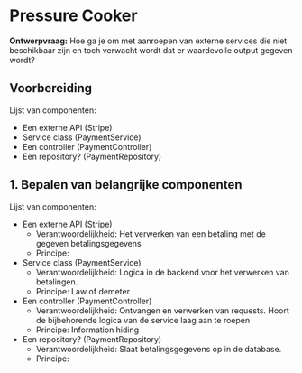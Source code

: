 # Pressure Cooker
**Ontwerpvraag:** Hoe ga je om met aanroepen van externe services die niet beschikbaar zijn en toch verwacht wordt dat er waardevolle output gegeven wordt?

## Voorbereiding
Lijst van componenten:
- Een externe API (Stripe)
- Service class (PaymentService)
- Een controller (PaymentController)
- Een repository? (PaymentRepository)

## 1. Bepalen van belangrijke componenten
Lijst van componenten:
- Een externe API (Stripe)
    - Verantwoordelijkheid: Het verwerken van een betaling met de gegeven betalingsgegevens
    - Principe:
- Service class (PaymentService)
    - Verantwoordelijkheid: Logica in de backend voor het verwerken van betalingen.
    - Principe: Law of demeter
- Een controller (PaymentController)
    - Verantwoordelijkheid: Ontvangen en verwerken van requests. Hoort de bijbehorende logica van de service laag aan te roepen
    - Principe: Information hiding
- Een repository? (PaymentRepository)
    - Verantwoordelijkheid: Slaat betalingsgegevens op in de database.
    - Principe:
